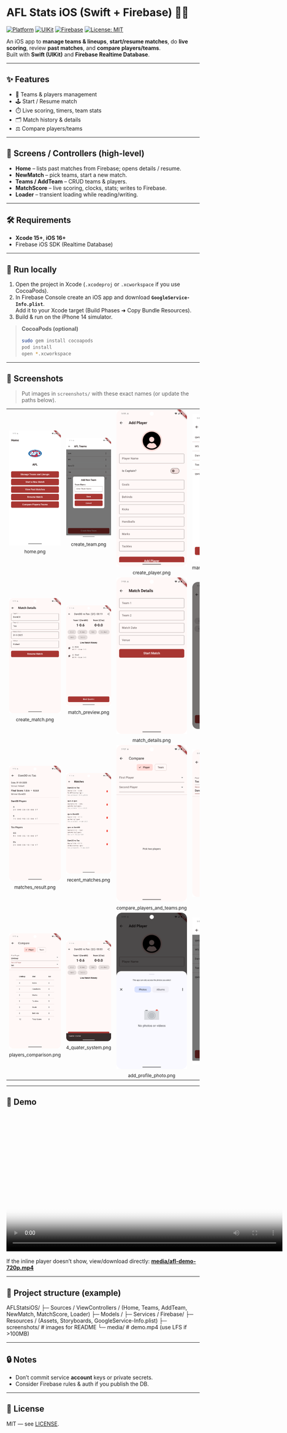 # AFL Stats iOS (Swift + Firebase) 🏉📱

[![Platform](https://img.shields.io/badge/iOS-16%2B-black?logo=apple)](#)
[![UIKit](https://img.shields.io/badge/UIKit-Storyboards-blue)](#)
[![Firebase](https://img.shields.io/badge/Firebase-Realtime%20DB-orange?logo=firebase)](#)
[![License: MIT](https://img.shields.io/badge/License-MIT-green.svg)](LICENSE)

An iOS app to **manage teams & lineups**, **start/resume matches**, do **live scoring**, review **past matches**, and **compare players/teams**.  
Built with **Swift (UIKit)** and **Firebase Realtime Database**.

---

## ✨ Features
- 👥 Teams & players management
- 🕹️ Start / Resume match
- ⏱️ Live scoring, timers, team stats
- 🗂️ Match history & details
- ⚖️ Compare players/teams

---

## 🧭 Screens / Controllers (high-level)
- **Home** – lists past matches from Firebase; opens details / resume.
- **NewMatch** – pick teams, start a new match.
- **Teams / AddTeam** – CRUD teams & players.
- **MatchScore** – live scoring, clocks, stats; writes to Firebase.
- **Loader** – transient loading while reading/writing.

---

## 🛠️ Requirements
- **Xcode 15+**, **iOS 16+**
- Firebase iOS SDK (Realtime Database)

---

## 🚀 Run locally
1. Open the project in Xcode (`.xcodeproj` or `.xcworkspace` if you use CocoaPods).
2. In Firebase Console create an iOS app and download **`GoogleService-Info.plist`**.  
   Add it to your Xcode target (Build Phases ➜ Copy Bundle Resources).
3. Build & run on the iPhone 14 simulator.

> **CocoaPods (optional)**  
> ```bash
> sudo gem install cocoapods
> pod install
> open *.xcworkspace
> ```

---

## 📸 Screenshots
> Put images in `screenshots/` with these exact names (or update the paths below).

<table>
  <tr>
    <td align="center"><img src="screenshots/home.png" width="210" alt="Home"/><div><sub>home.png</sub></div></td>
    <td align="center"><img src="screenshots/create_team.png" width="210" alt="Create Team"/><div><sub>create_team.png</sub></div></td>
    <td align="center"><img src="screenshots/create_player.png" width="210" alt="Create Player"/><div><sub>create_player.png</sub></div></td>
    <td align="center"><img src="screenshots/manage_team_and_lineups.png" width="210" alt="Manage Team & Lineups"/><div><sub>manage_team_and_lineups.png</sub></div></td>
  </tr>
  <tr>
    <td align="center"><img src="screenshots/create_match.png" width="210" alt="Create Match"/><div><sub>create_match.png</sub></div></td>
    <td align="center"><img src="screenshots/match_preview.png" width="210" alt="Match Preview"/><div><sub>match_preview.png</sub></div></td>
    <td align="center"><img src="screenshots/match_details.png" width="210" alt="Match Details"/><div><sub>match_details.png</sub></div></td>
    <td align="center"><img src="screenshots/match_completed.png" width="210" alt="Match Completed"/><div><sub>match_completed.png</sub></div></td>
  </tr>
  <tr>
    <td align="center"><img src="screenshots/matches_result.png" width="210" alt="Matches Result"/><div><sub>matches_result.png</sub></div></td>
    <td align="center"><img src="screenshots/recent_matches.png" width="210" alt="Recent Matches"/><div><sub>recent_matches.png</sub></div></td>
    <td align="center"><img src="screenshots/compare_players_and_teams.png" width="210" alt="Compare Players & Teams"/><div><sub>compare_players_and_teams.png</sub></div></td>
    <td align="center"><img src="screenshots/teams_comparison.png" width="210" alt="Teams Comparison"/><div><sub>teams_comparison.png</sub></div></td>
  </tr>
  <tr>
    <td align="center"><img src="screenshots/players_comparison.png" width="210" alt="Players Comparison"/><div><sub>players_comparison.png</sub></div></td>
    <td align="center"><img src="screenshots/4_quater_system.png" width="210" alt="4 Quarter System"/><div><sub>4_quater_system.png</sub></div></td>
    <td align="center"><img src="screenshots/add_profile_photo.png" width="210" alt="Add Profile Photo"/><div><sub>add_profile_photo.png</sub></div></td>
    <td align="center"><img src="screenshots/delete_team.png" width="210" alt="Delete Team"/><div><sub>delete_team.png</sub></div></td>
  </tr>
</table>

---

## 🎥 Demo
<!-- If you compressed to under 100 MB -->
<video src="media/afl-demo-720p.mp4" width="720" controls poster="screenshots/home.png"></video>

If the inline player doesn’t show, view/download directly: **[media/afl-demo-720p.mp4](media/afl-demo-720p.mp4)**

<!-- If you used Git LFS without compressing, change both links above to media/afl-demo.mp4 -->

---

## 🧱 Project structure (example)
AFLStatsiOS/
├─ Sources / ViewControllers / (Home, Teams, AddTeam, NewMatch, MatchScore, Loader)
├─ Models /
├─ Services / Firebase/
├─ Resources / (Assets, Storyboards, GoogleService-Info.plist)
├─ screenshots/ # images for README
└─ media/ # demo.mp4 (use LFS if >100MB)


---

## 🔒 Notes
- Don’t commit service **account** keys or private secrets.
- Consider Firebase rules & auth if you publish the DB.

---

## 📝 License
MIT — see [LICENSE](LICENSE).
